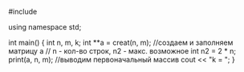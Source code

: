#include<iostream>

using namespace std;

int main()
{
    int n, m, k;
    int **a = creat(n, m); //создаем и заполняем матрицу а
    // n - кол-во строк, n2 - макс. возможное
    int n2 = 2 * n;
    print(a, n, m); //выводим первоначальный массив
     cout << "k = ";
}
